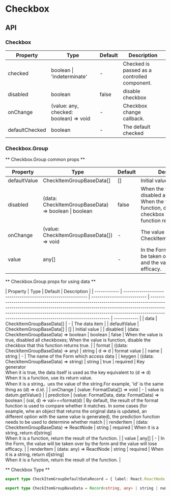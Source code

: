 # Checkbox

<example />

## API

### Checkbox

| Property       | Type                                   | Default | Description                                  |
| -------------- | -------------------------------------- | ------- | -------------------------------------------- |
| checked        | boolean \| 'indeterminate'             | -       | Checked is passed as a controlled component. |
| disabled       | boolean                                | false   | disable checkbox                             |
| onChange       | (value: any, checked: boolean) => void | -       | Checkbox change callback.                    |
| defaultChecked | boolean                                | -       | The default checked                          |

### Checkbox.Group

** Checkbox.Group common props **

| Property     | Type                                                 | Default | Description                                                                                                                        |
| ------------ | ---------------------------------------------------- | ------- | ---------------------------------------------------------------------------------------------------------------------------------- |
| defaultValue | CheckItemGroupBaseData[]                             | []      | Initial value                                                                                                                      |
| disabled     | (data: CheckItemGroupBaseData) => boolean \| boolean | false   | When the value is true, disabled all checkboxes; When the value is function, disable the checkbox that this function returns true. |
| onChange     | (value: CheckItemGroupBaseData[]) => void            | -       | The value is CheckItemGroupBaseData                                                                                                |
| value        | any[]                                                | -       | In the Form, the value will be taken over by the form and the value will lose efficacy.                                            |

** Checkbox.Group props for using data **

| Property     | Type                                                         | Default                     | Description                                                                                                                                                                                                                                                                                          |
| ------------ | ------------------------------------------------------------ | --------------------------- | ---------------------------------------------------------------------------------------------------------------------------------------------------------------------------------------------------------------------------------------------------------------------------------------------------- | ------------ |
| data         | CheckItemGroupBaseData[]                                     | -                           | The data item                                                                                                                                                                                                                                                                                        |
| defaultValue | CheckItemGroupBaseData[]                                     | []                          | Initial value                                                                                                                                                                                                                                                                                        |
| disabled     | (data: CheckItemGroupBaseData) => boolean \| boolean         | false                       | When the value is true, disabled all checkboxes; When the value is function, disable the checkbox that this function returns true.                                                                                                                                                                   |
| format       | ((data: CheckItemGroupBaseData) => any)                      | string                      | d => d                                                                                                                                                                                                                                                                                               | format value |
| name         | string                                                       | -                           | The name of the Form which access data                                                                                                                                                                                                                                                               |
| keygen       | ((data: CheckItemGroupBaseData) => string) \| string \| true | required                    | Key generator<br />When it is true, the data itself is used as the key equivalent to (d => d)<br />When it is a function, use its return value.<br />When it is a string，ues the value of the string.For example, 'id' is the same thing as (d) => d.id.                                            |
| onChange     | (value: FormatData[]) => void                                | -                           | value is datum.getValue()                                                                                                                                                                                                                                                                            |
| prediction   | (value: FormatData, data: FormatData) => boolean             | (val, d) => val===format(d) | By default, the result of the format function is used to compare whether it matches. In some cases (for example, whe an object that returns the original data is updated, an different option with the same value is generated), the prediction function needs to be used to determine whether match |
| renderItem   | (data: CheckItemGroupBaseData) => ReactNode \| string        | required                    | When it is a string, return d\[string]<br />When it is a function, return the result of the function.                                                                                                                                                                                                |
| value        | any[]                                                        | -                           | In the Form, the value will be taken over by the form and the value will lose efficacy.                                                                                                                                                                                                              |
| renderItem   | (data: any) => ReactNode \| string                           | required                    | When it is a string, return d\[string]<br />When it is a function, return the result of the function.                                                                                                                                                                                                |

** Checkbox Type **

```typescript
export type CheckItemGroupDefaultDataRecord = { label: React.ReactNode; value: string | number }

export type CheckItemGroupBaseData = Record<string, any> | string | number
```
